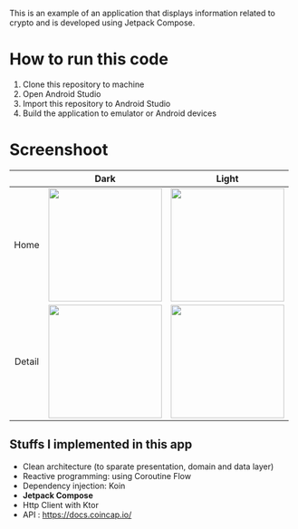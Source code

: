 This is an example of an application that displays information related to crypto and is developed using Jetpack Compose.

# How to run this code
1. Clone this repository to machine
2. Open Android Studio
3. Import this repository to Android Studio
4. Build the application to emulator or Android devices

# Screenshoot
|  | Dark | Light |
|:-----------:|:------------:|:------------:|
| Home     | <img src="https://github.com/user-attachments/assets/e48e54ff-8048-4203-881f-96bccf845097" width="200"/>      | <img src="https://github.com/user-attachments/assets/a59bff4b-a332-44b3-a04d-f4edccb911ae" width="200"/>      |
| Detail     | <img src="https://github.com/user-attachments/assets/9b7e94a7-6e40-4488-8875-73d342927ece" width="200"/>       | <img src="https://github.com/user-attachments/assets/77ae49f5-2c76-4cad-a4bd-f9ca18f9c186" width="200"/>      |

## Stuffs I implemented in this app
- Clean architecture (to sparate presentation, domain and data layer)
- Reactive programming: using Coroutine Flow
- Dependency injection: Koin
- **Jetpack Compose**
- Http Client with Ktor
- API : https://docs.coincap.io/



